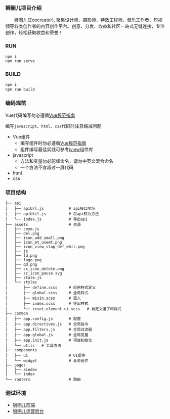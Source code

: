 ### 狮圈儿项目介绍
&emsp;&emsp;狮圈儿(Zoocreater), 聚集设计师、摄影师、特效工程师、音乐工作者、短视频等各类创作者的内容创作平台。创意、分发、收益和社区一站式无缝连接，专注创作，轻松获取收益和荣誉！

### RUN
```bash
npm i
npm run serve
```

### BUILD
```bash
npm i
npm run build
```

### 编码规范
Vue代码编写勿必遵循[Vue规范指南](https://cn.vuejs.org/v2/style-guide/)

编写`javascript`、`html`、`css`代码时注意缩减问题

+ Vue组件
    + 编写组件时勿必遵循[Vue规范指南](https://cn.vuejs.org/v2/style-guide/)
    + 组件编写最佳实践可参考[iview](https://github.com/iview/iview)组件库
+ javascript
    + 方法和变量勿必驼峰命名，请勿中英文混合命名
    + 一个方法不宜超过一屏代码
+ html
+ css


### 项目结构
```
├── api
│   ├── apiUrl.js           # api接口地址
│   ├── apiUtil.js          # 将api转为方法
│   └── index.js            # 导出api
├── assets                  # 资源
│   ├── comm.js
│   ├── del.png
│   ├── icon_add_small.png
│   ├── icon_mt_usemt.png
│   ├── icon_view_stop_def_whit.png
│   ├── js
│   ├── ld.png
│   ├── logo.png
│   ├── qd.png
│   ├── sc_icon_delete.png
│   ├── sc_icon_pause.svg
│   ├── state.js
│   └── styles        
│       ├── define.scss     # 应用样式定义
│       ├── global.scss     # 全局样式
│       ├── mixin.scss      # 混入
│       ├── index.scss      # 导出样式
│       └── reset-element-ui.scss   # 自定义饿了吗样式
├── common
│   ├── app.config.js       # 配置
│   ├── app.directives.js   # 全局指令
│   ├── app.filters.js      # 全局过滤器
│   ├── app.global.js       # 全局变量
│   ├── app.init.js         # 项目初始化
│   └── utils   # 工具方法
├── components
│   ├── ui                  # UI组件
│   └── widget              # 业务组件
├── pages
│   ├── aindex
│   └── index
└── routers                 # 路由

```

### 测试环境
+ [狮圈儿前端](http://dev-web-ndesigner.idatachain.cn/#/index  )
+ [狮圈儿运营后台](http://dev-web-ndesigner-admin.idatachain.cn/#/userManager/userBaseInfo)
